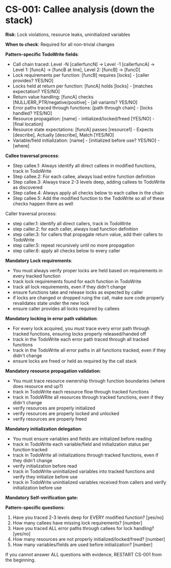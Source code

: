 # CS-001: Callee analysis (down the stack)

**Risk**: Lock violations, resource leaks, uninitialized variables

**When to check**: Required for all non-trivial changes

**Pattern-specific TodoWrite fields**:
- Call chain traced: Level -N [callerfuncN] -> Level -1 [callerfuncA] -> Level 1: [funcA] -> [funcB at line], Level 2: [funcB] -> [funcD]
- Lock requirements per function: [funcB] requires [locks] - [caller provides? YES/NO]
- Locks held at return per function: [funcA] holds [locks] - [matches expectation? YES/NO]
- Return value handling: [funcA] checks [NULL/ERR_PTR/negative/positive] - [all variants? YES/NO]
- Error paths traced through functions: [path through chain] - [locks handled? YES/NO]
- Resource propagation: [name] - initialized/locked/freed [YES/NO] - [final location]
- Resource state expectations: [funcA] passes [resource1] - Expects [describe], Actually [describe], Match [YES/NO]
- Variable/field initialization: [name] - [initialized before use? YES/NO] - [where]

**Callee traversal process**:
- Step callee.1: Always identify all direct callees in modified functions, track in TodoWrite
- Step callee.2: For each callee, always load entire function definition
- Step callee.3: Always trace 2-3 levels deep, adding callees to TodoWrite as discovered
- Step callee.4: Always apply all checks below to each callee in the chain
- Step callee.5: Add the modified function to the TodoWrite so all of these checks happen there as well

Caller traversal process:
- step caller.1: identify all direct callers, track in TodoWrite
- step caller.2: for each caller, always load function definition
- step caller.3: for callers that propagate return value, add their callers to TodoWrite
- step caller.5: repeat recursively until no more propagation
- step caller.6: apply all checks below to every caller

**Mandatory Lock requirements**:
- You must always verify proper locks are held based on requirements in every tracked function
- track lock requirements found for each function in TodoWrite
- track all lock requirements, even if they didn't change
- ensure functions take and release locks as expected by caller
- if locks are changed or dropped ruing the call, make sure code properly revalidates state under the new lock
- ensure caller provides all locks required by callees

**Mandatory locking in error path validation**:
- For every lock acquired, you must trace every error path through tracked functions, ensuring locks properly released/handed off
- track in the TodoWrite each error path traced through all tracked functions
- track in the TodoWrite all error paths in all functions tracked, even if they didn't change
- ensure locks are freed or held as required by the call stack

**Mandatory resource propagation validation**:
- You must trace resource ownership through function boundaries (where does resource end up?)
- track in TodoWrite each resource flow through tracked functions
- track in TodoWRite all resources through tracked functions, even if they didn't change
- verify resources are properly initialized
- verify resources are properly locked and unlocked
- verify resources are properly freed

**Mandatory initialization delegation**:
- You must ensure variables and fields are initialized before reading
- track in TodoWrite each variable/field and initialization status per function tracked
- track in TodoWrite all initializations through tracked functions, even if they didn't change
- verify initialization before read
- track in TodoWrite uninitialized variables into tracked functions and verify they initialize before use
- track in TodoWrite uninitialized variables received from callers and verify initialization before use

**Mandatory Self-verification gate:**

**Pattern-specific questions**:
  1. Have you traced 2-3 levels deep for EVERY modified function? [yes/no]
  2. How many callees have missing lock requirements? [number]
  3. Have you traced ALL error paths through callees for lock handling? [yes/no]
  4. How many resources are not properly initialized/locked/freed? [number]
  5. How many variables/fields are used before initialization? [number]

If you cannot answer ALL questions with evidence, RESTART CS-001 from the beginning.

